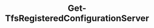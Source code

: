 ﻿---
title: Get-TfsRegisteredConfigurationServer
breadcrumbs: [ "ConfigServer" ]
parent: "ConfigServer"
description: "Gets one or more Team Foundation Server addresses registered in the current computer. "
remarks: 
parameterSets: 
  "_All_": [ Server ] 
  "__AllParameterSets":  
    Server: 
      type: "string"  
      position: "0" 
parameters: 
  - name: "Server" 
    description: "Specifies the name of a registered server. Wildcards are supported. When omitted, all registered servers are returned. " 
    globbing: false 
    pipelineInput: "true (ByValue)" 
    position: 0 
    type: "string" 
    aliases: [ Name ] 
    defaultValue: "*" 
  - name: "Name" 
    description: "Specifies the name of a registered server. Wildcards are supported. When omitted, all registered servers are returned. This is an alias of the Server parameter." 
    globbing: false 
    pipelineInput: "true (ByValue)" 
    position: 0 
    type: "string" 
    aliases: [ Name ] 
    defaultValue: "*"
inputs: 
  - type: "System.String" 
    description: "Specifies the name of a registered server. Wildcards are supported. When omitted, all registered servers are returned. "
outputs: 
  - type: "Microsoft.TeamFoundation.Client.RegisteredConfigurationServer" 
    description: 
notes: 
relatedLinks: 
  - text: "Online Version:" 
    uri: "https://tfscmdlets.dev/docs/cmdlets/ConfigServer/Get-TfsRegisteredConfigurationServer"
aliases: 
examples: 
---

